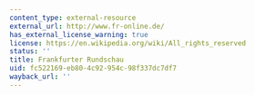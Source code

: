 ```yaml
---
content_type: external-resource
external_url: http://www.fr-online.de/
has_external_license_warning: true
license: https://en.wikipedia.org/wiki/All_rights_reserved
status: ''
title: Frankfurter Rundschau
uid: fc522169-eb80-4c92-954c-98f337dc7df7
wayback_url: ''
---
```

